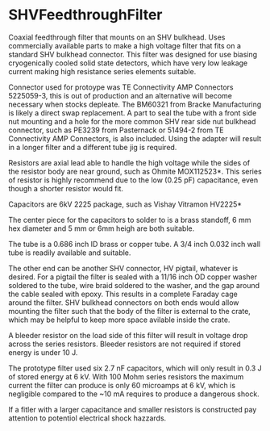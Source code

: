 # SHVFeedthroughFilter
Coaxial feedthrough filter that mounts on an SHV bulkhead.
Uses commercially available parts to make a high voltage filter that fits on a standard SHV bulkhead connector.
This filter was designed for use biasing cryogenically cooled solid state detectors, which have very low leakage current making high resistance series elements suitable.

Connector used for protoype was TE Connectivity AMP Connectors 5225059-3, this is out of production and an alternative will become necessary when stocks depleate. The BM60321 from Bracke Manufacturing is likely a direct swap replacement. A part to seal the tube with a front side nut mounting and a hole for the more common SHV rear side nut bulkhead connector, such as PE3239 from Pasternack or 51494-2 from TE Connectivity AMP Connectors, is also included. Using the adapter will result in a longer filter and a different tube jig is required.

Resistors are axial lead able to handle the high voltage while the sides of the resistor body are near ground, such as Ohmite MOX112523*. This series of resistor is highly recommend due to the low (0.25 pF) capacitance, even though a shorter resistor would fit.

Capacitors are 6kV 2225 package, such as Vishay Vitramon HV2225*

The center piece for the capacitors to solder to is a brass standoff, 6 mm hex diameter and 5 mm or 6mm heigh are both suitable.

The tube is a 0.686 inch ID brass or copper tube. A 3/4 inch 0.032 inch wall tube is readily available and suitable.

The other end can be another SHV connector, HV pigtail, whatever is desired. 
For a pigtail the filter is sealed with a 11/16 inch OD copper washer soldered to the tube, wire braid soldered to the washer, and the gap around the cable sealed with epoxy. This results in a complete Faraday cage around the filter.
SHV bulkhead connectors on both ends would allow mounting the filter such that the body of the filter is external to the crate, which may be helpful to keep more space avilable inside the crate.

A bleeder resistor on the load side of this filter will result in voltage drop across the series resistors. Bleeder resistors are not required if stored energy is under 10 J. 

The prototype filter used six 2.7 nF capacitors, which will only result in 0.3 J of stored energy at 6 kV. With 100 Mohm series resistors the maximum current the filter can produce is only 60 microamps at 6 kV, which is negligible compared to the ~10 mA requires to produce a dangerous shock.

If a fitler with a larger capacitance and smaller resistors is constructed pay attention to potentiol electrical shock hazzards.
